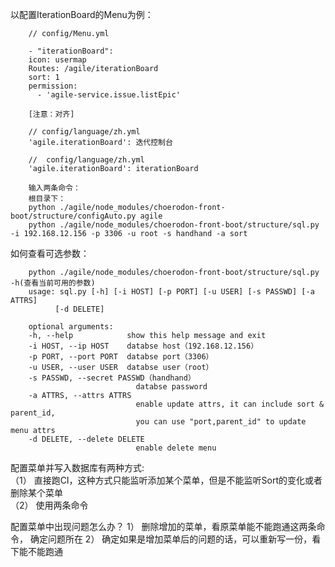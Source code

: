 以配置IterationBoard的Menu为例：    

        // config/Menu.yml

        - "iterationBoard":
        icon: usermap
        Routes: /agile/iterationBoard
        sort: 1
        permission:
          - 'agile-service.issue.listEpic'
        
        [注意：对齐]

        // config/language/zh.yml
        'agile.iterationBoard': 迭代控制台 

        //  config/language/zh.yml
        'agile.iterationBoard': iterationBoard

        输入两条命令： 
        根目录下：  
        python ./agile/node_modules/choerodon-front-boot/structure/configAuto.py agile
        python ./agile/node_modules/choerodon-front-boot/structure/sql.py -i 192.168.12.156 -p 3306 -u root -s handhand -a sort

如何查看可选参数：  

        python ./agile/node_modules/choerodon-front-boot/structure/sql.py -h(查看当前可用的参数) 
        usage: sql.py [-h] [-i HOST] [-p PORT] [-u USER] [-s PASSWD] [-a ATTRS]
              [-d DELETE]

        optional arguments:
        -h, --help            show this help message and exit
        -i HOST, --ip HOST    databse host（192.168.12.156）
        -p PORT, --port PORT  databse port（3306）
        -u USER, --user USER  databse user（root）
        -s PASSWD, --secret PASSWD（handhand）
                                databse password
        -a ATTRS, --attrs ATTRS
                                enable update attrs, it can include sort & parent_id,
                                you can use "port,parent_id" to update menu attrs
        -d DELETE, --delete DELETE
                                enable delete menu

配置菜单并写入数据库有两种方式:  
    （1） 直接跑CI，这种方式只能监听添加某个菜单，但是不能监听Sort的变化或者删除某个菜单  
    （2） 使用两条命令  

配置菜单中出现问题怎么办？
1） 删除增加的菜单，看原菜单能不能跑通这两条命令， 确定问题所在
2） 确定如果是增加菜单后的问题的话，可以重新写一份，看下能不能跑通